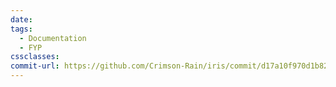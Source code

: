 ```yaml
---
date: 
tags:
  - Documentation
  - FYP
cssclasses: 
commit-url: https://github.com/Crimson-Rain/iris/commit/d17a10f970d1b829c4f3739d98373678375557ad
---
```

